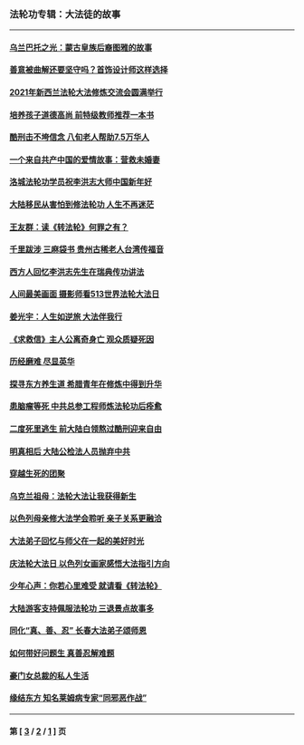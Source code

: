 ### 法轮功专辑：大法徒的故事
---
#### [乌兰巴托之光：蒙古皇族后裔图雅的故事](../../pages/nf1147481/n13155759.md?09300430) 
#### [善意被曲解还要坚守吗？首饰设计师这样选择](../../pages/nf1147481/n13077575.md?09300430) 
#### [2021年新西兰法轮大法修炼交流会圆满举行](../../pages/nf1147481/n13033149.md?09300430) 
#### [培养孩子道德高尚 前特级教师推荐一本书](../../pages/nf1147481/n12938640.md?09300430) 
#### [酷刑击不垮信念 八旬老人帮助7.5万华人](../../pages/nf1147481/n12880712.md?09300430) 
#### [一个来自共产中国的爱情故事：营救未婚妻](../../pages/nf1147481/n12778386.md?09300430) 
#### [洛城法轮功学员祝李洪志大师中国新年好](../../pages/nf1147481/n12724685.md?09300430) 
#### [大陆移民从害怕到修法轮功 人生不再迷茫](../../pages/nf1147481/n12414325.md?09300430) 
#### [王友群：读《转法轮》何罪之有？](../../pages/nf1147481/n12408647.md?09300430) 
#### [千里跋涉 三麻袋书 贵州古稀老人台湾传福音](../../pages/nf1147481/n12198750.md?09300430) 
#### [西方人回忆李洪志先生在瑞典传功讲法](../../pages/nf1147481/n12099607.md?09300430) 
#### [人间最美画面 摄影师看513世界法轮大法日](../../pages/nf1147481/n12094118.md?09300430) 
#### [姜光宇：人生如逆旅 大法伴我行](../../pages/nf1147481/n12088664.md?09300430) 
#### [《求救信》主人公离奇身亡 观众质疑死因](../../pages/nf1147481/n11845215.md?09300430) 
#### [历经磨难 尽显英华](../../pages/nf1147481/n11723297.md?09300430) 
#### [探寻东方养生道 希腊青年在修炼中得到升华](../../pages/nf1147481/n11494502.md?09300430) 
#### [患脑瘤等死 中共总参工程师炼法轮功后痊愈](../../pages/nf1147481/n11466682.md?09300430) 
#### [二度死里逃生 前大陆白领熬过酷刑迎来自由](../../pages/nf1147481/n11368594.md?09300430) 
#### [明真相后 大陆公检法人员抛弃中共](../../pages/nf1147481/n11358618.md?09300430) 
#### [穿越生死的团聚](../../pages/nf1147481/n11258922.md?09300430) 
#### [乌克兰祖母：法轮大法让我获得新生](../../pages/nf1147481/n11269457.md?09300430) 
#### [以色列母亲修大法学会聆听 亲子关系更融洽](../../pages/nf1147481/n11268195.md?09300430) 
#### [大法弟子回忆与师父在一起的美好时光](../../pages/nf1147481/n11267759.md?09300430) 
#### [庆法轮大法日 以色列女画家感悟大法指引方向](../../pages/nf1147481/n11267735.md?09300430) 
#### [少年心声：你若心里难受 就请看《转法轮》](../../pages/nf1147481/n11267496.md?09300430) 
#### [大陆游客支持佩服法轮功 三退景点故事多](../../pages/nf1147481/n11267378.md?09300430) 
#### [同化“真、善、忍” 长春大法弟子颂师恩](../../pages/nf1147481/n11266497.md?09300430) 
#### [如何带好问题生 真善忍解难题](../../pages/nf1147481/n11243655.md?09300430) 
#### [豪门女总裁的私人生活](../../pages/nf1147481/n10127794.md?09300430) 
#### [缘结东方 知名莱姆病专家“同邪恶作战”](../../pages/nf1147481/n10682468.md?09300430) 

---
#### 第 [ [3](./3.md?09300430) / [2](./2.md?09300430) / [1](./1.md?09300430) ] 页
